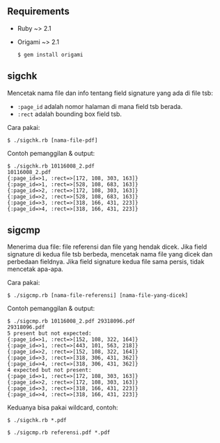 ## Requirements

- Ruby ~> 2.1
- Origami ~> 2.1

    ```console
    $ gem install origami
    ```

## sigchk

Mencetak nama file dan info tentang field signature yang ada di file tsb:

- `:page_id` adalah nomor halaman di mana field tsb berada.
- `:rect` adalah bounding box field tsb.

Cara pakai:

```console
$ ./sigchk.rb [nama-file-pdf]
```

Contoh pemanggilan & output:

```console
$ ./sigchk.rb 10116008_2.pdf
10116008_2.pdf
{:page_id=>1, :rect=>[172, 108, 303, 163]}
{:page_id=>1, :rect=>[528, 108, 683, 163]}
{:page_id=>2, :rect=>[172, 108, 303, 163]}
{:page_id=>2, :rect=>[528, 108, 683, 163]}
{:page_id=>3, :rect=>[318, 166, 431, 223]}
{:page_id=>4, :rect=>[318, 166, 431, 223]}
```

## sigcmp

Menerima dua file: file referensi dan file yang hendak dicek. Jika field signature di kedua file tsb berbeda, mencetak nama file yang dicek dan perbedaan fieldnya. Jika field signature kedua file sama persis, tidak mencetak apa-apa.

Cara pakai:

```console
$ ./sigcmp.rb [nama-file-referensi] [nama-file-yang-dicek]
```

Contoh pemanggilan & output:

```console
$ ./sigcmp.rb 10116008_2.pdf 29318096.pdf
29318096.pdf
5 present but not expected:
{:page_id=>1, :rect=>[152, 108, 322, 164]}
{:page_id=>1, :rect=>[443, 101, 563, 218]}
{:page_id=>2, :rect=>[152, 108, 322, 164]}
{:page_id=>3, :rect=>[318, 306, 431, 362]}
{:page_id=>4, :rect=>[318, 306, 431, 362]}
4 expected but not present:
{:page_id=>1, :rect=>[172, 108, 303, 163]}
{:page_id=>2, :rect=>[172, 108, 303, 163]}
{:page_id=>3, :rect=>[318, 166, 431, 223]}
{:page_id=>4, :rect=>[318, 166, 431, 223]}
```

Keduanya bisa pakai wildcard, contoh:

```console
$ ./sigchk.rb *.pdf

$ ./sigcmp.rb referensi.pdf *.pdf
```
